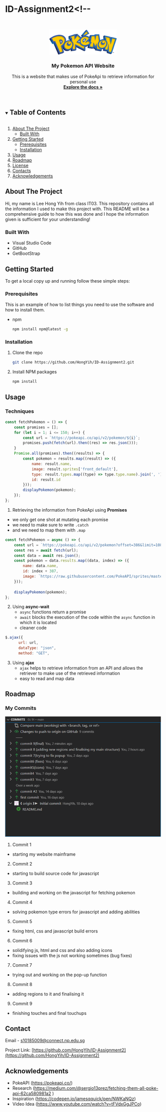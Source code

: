# ID-Assignment2<!--



<!-- PROJECT LOGO -->
<br />
<p align="center">
  <a href="https://github.com/HongYih/ID-Assignment2">
    <img src= "./assets/pokemonlogo.png" alt="PokePng" width = "auto" height="80">
  </a>

  <h3 align="center">My Pokemon API Website</h3>

  <p align="center">
    This is a website that makes use of PokeApi to retrieve information for personal use
    <br />
    <a href="https://github.com/HongYih/ID-Assignment2"><strong>Explore the docs »</strong></a>
    <br />
    <br />
  </p>
</p>



<!-- TABLE OF CONTENTS -->
<details open="open">
  <summary><h2 style="display: inline-block">Table of Contents</h2></summary>
  <ol>
    <li>
      <a href="#about-the-project">About The Project</a>
      <ul>
        <li><a href="#built-with">Built With</a></li>
      </ul>
    </li>
    <li>
      <a href="#getting-started">Getting Started</a>
      <ul>
        <li><a href="#prerequisites">Prerequisites</a></li>
        <li><a href="#installation">Installation</a></li>
      </ul>
    </li>
    <li><a href="#usage">Usage</a></li>
    <li><a href="#roadmap">Roadmap</a></li>
    <li><a href="#license">License</a></li>
    <li><a href="#contact">Contacts</a></li>
    <li><a href="#acknowledgements">Acknowledgements</a></li>
  </ol>
</details>



<!-- ABOUT THE PROJECT -->
## About The Project

Hi, my name is Lee Hong Yih from class IT03. This repository contains all the information I used to make this project with. This README will be a comprehensive guide to how this was done and I hope the information given is sufficient for your understanding!
### Built With

* Visual Studio Code
* GitHub
* GetBootStrap


<!-- GETTING STARTED -->
## Getting Started

To get a local copy up and running follow these simple steps:

### Prerequisites

This is an example of how to list things you need to use the software and how to install them.
* npm
  ```sh
  npm install npm@latest -g
  ```

### Installation

1. Clone the repo
   ```sh
   git clone https://github.com/HongYih/ID-Assignment2.git
   ```
2. Install NPM packages
   ```sh
   npm install
   ```



<!-- USAGE EXAMPLES -->
## Usage
### Techniques
```javascript
const fetchPokemon = () => {
    const promises = [];
    for (let i = 1; i <= 150; i++) {
        const url = `https://pokeapi.co/api/v2/pokemon/${i}`;
        promises.push(fetch(url).then((res) => res.json()));
    }
    Promise.all(promises).then((results) => {
        const pokemon = results.map((result) => ({
            name: result.name,
            image: result.sprites['front_default'],
            type: result.types.map((type) => type.type.name).join(', '),
            id: result.id
        }));
        displayPokemon(pokemon);
    });
};
```
1. Retrieving the information from PokeApi using __Promises__
  * we only get one shot at mutating each promise
  * we need to make sure to write `.catch`
  * and we need to map them with `.map`
  

```javascript
const fetchPokemon = async () => {
    const url = `https://pokeapi.co/api/v2/pokemon?offset=386&limit=108`;
    const res = await fetch(url);
    const data = await res.json();
    const pokemon = data.results.map((data, index) => ({
        name: data.name,
        id: index + 387,
        image: `https://raw.githubusercontent.com/PokeAPI/sprites/master/sprites/pokemon/${index + 387}.png`
    }));

    displayPokemon(pokemon);
};
```
2. Using __async-wait__
   * `async` functions return a promise
   * `await` blocks the execution of the code within the `async` function in which it is located
   * cleaner code

```javascript
$.ajax({
      url: url,
      dataType: "json",
      method: "GET",
```
3. Using __ajax__
   * `ajax` helps to retrieve information from an API and allows the retriever to make use of the retrieved information
   * easy to read and map data


<!-- ROADMAP -->
## Roadmap
### My Commits
![My Commits](./README_assets/commits.png)

1. Commit 1
  * starting my website mainframe
2. Commit 2
  * starting to build source code for javascript
3. Commit 3
  * building and working on the javascript for fetching pokemon
4. Commit 4
  * solving pokemon type errors for javascript and adding abilities
5. Commit 5
  * fixing html, css and javascript build errors
6. Commit 6
  * solidifying js, html and css and also adding icons
  * fixing issues with the js not working sometimes (bug fixes)
7. Commit 7
  * trying out and working on the pop-up function
8. Commit 8
  * adding regions to it and finalising it
9. Commit 9
  * finishing touches and final touchups
<!-- CONTACT -->
## Contact

Email - s10185009@connect.np.edu.sg

Project Link: [https://github.com/HongYih/ID-Assignment2](https://github.com/HongYih/ID-Assignment2)



<!-- ACKNOWLEDGEMENTS -->
## Acknowledgements

* PokeAPI (https://pokeapi.co/)
* Research (https://medium.com/@sergio13prez/fetching-them-all-poke-api-62ca580981a2
)
* Inspiration (https://codepen.io/jamesqquick/pen/NWKaNQz)
* Video Idea (https://www.youtube.com/watch?v=tFVdxGgJPCo)





<!-- MARKDOWN LINKS & IMAGES -->
<!-- https://www.markdownguide.org/basic-syntax/#reference-style-links -->